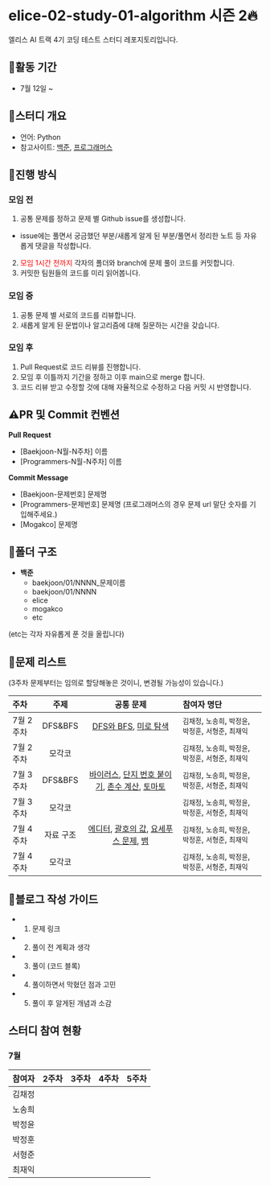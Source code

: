 # elice-02-study-01-algorithm 시즌 2🔥

엘리스 AI 트랙 4기 코딩 테스트 스터디 레포지토리입니다.

## 🔶활동 기간

- 7월 12일 ~

## 🔶스터디 개요

- 언어: Python
- 참고사이트: [백준](https://www.acmicpc.net/), [프로그래머스](https://programmers.co.kr/)

## 🔶진행 방식

### 모임 전

1. 공통 문제를 정하고 문제 별 Github issue를 생성합니다.

- issue에는 풀면서 궁금했던 부분/새롭게 알게 된 부분/풀면서 정리한 노트 등 자유롭게 댓글을 작성합니다.

2. <span style="color:red">모임 1시간 전까지</span> 각자의 폴더와 branch에 문제 풀이 코드를 커밋합니다.
3. 커밋한 팀원들의 코드를 미리 읽어봅니다.

### 모임 중

1. 공통 문제 별 서로의 코드를 리뷰합니다.
2. 새롭게 알게 된 문법이나 알고리즘에 대해 질문하는 시간을 갖습니다.

### 모임 후

1. Pull Request로 코드 리뷰를 진행합니다.
2. 모임 후 이틀까지 기간을 정하고 이후 main으로 merge 합니다.
3. 코드 리뷰 받고 수정할 것에 대해 자율적으로 수정하고 다음 커밋 시 반영합니다.

## ⚠️PR 및 Commit 컨벤션

**Pull Request**

- [Baekjoon-N월-N주차] 이름
- [Programmers-N월-N주차] 이름

**Commit Message**

- [Baekjoon-문제번호] 문제명
- [Programmers-문제번호] 문제명
  (프로그래머스의 경우 문제 url 말단 숫자를 기입해주세요.)
- [Mogakco] 문제명

## 📂폴더 구조

- **백준**
  - baekjoon/01/NNNN\_문제이름
  - baekjoon/01/NNNN
  - elice
  - mogakco
  - etc

(etc는 각자 자유롭게 푼 것을 올립니다)

## 📑문제 리스트

(3주차 문제부터는 임의로 할당해놓은 것이니, 변경될 가능성이 있습니다.)

| 주차 | 주제 | 공통 문제 | 참여자 명단 |
| :---- | :------------------: |:--------------------------------------------------------------------------------------------------------------------------------------------------------------------------------------------------------------: | :--------------------------------------------------------- |
| 7월 2주차 | DFS&BFS |[DFS와 BFS](https://www.acmicpc.net/problem/1260), [미로 탐색](https://www.acmicpc.net/problem/2178)|  `김채정`, `노송희`, `박정윤`, `박정훈`, `서형준`, `최재익` |
| 7월 2주차 | 모각코 ||  `김채정`, `노송희`, `박정윤`, `박정훈`, `서형준`, `최재익` |
| 7월 3주차 | DFS&BFS | [바이러스](https://www.acmicpc.net/problem/2606), [단지 번호 붙이기](https://www.acmicpc.net/problem/2667), [촌수 계산](https://www.acmicpc.net/problem/2644), [토마토](https://www.acmicpc.net/problem/7569) | `김채정`, `노송희`, `박정윤`, `박정훈`, `서형준`, `최재익` |
| 7월 3주차 | 모각코 ||  `김채정`, `노송희`, `박정윤`, `박정훈`, `서형준`, `최재익` |
| 7월 4주차 | 자료 구조 |[에디터](https://www.acmicpc.net/problem/1406), [괄호의 값](https://www.acmicpc.net/problem/2504), [요세푸스 문제](https://www.acmicpc.net/problem/1158), [뱀](https://www.acmicpc.net/problem/3190) | `김채정`, `노송희`, `박정윤`, `박정훈`, `서형준`, `최재익` |
| 7월 4주차 | 모각코 ||  `김채정`, `노송희`, `박정윤`, `박정훈`, `서형준`, `최재익` |


## 🦮블로그 작성 가이드

- 1. 문제 링크
- 2. 풀이 전 계획과 생각
- 3. 풀이 (코드 블록)
- 4. 풀이하면서 막혔던 점과 고민
- 5. 풀이 후 알게된 개념과 소감

## 스터디 참여 현황

### 7월

| 참여자 | 2주차 | 3주차 | 4주차 | 5주차 |
| :----- | :---: | :---: | :---: | :---: |
| 김채정 |     |     |     |      |
| 노송희 |     |     |     |      |
| 박정윤 |     |     |     |      |
| 박정훈 |     |     |     |      |
| 서형준 |     |     |     |      |
| 최재익 |     |     |     |      |
